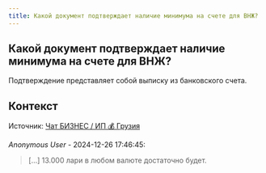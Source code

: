 ```yaml
---
title: Какой документ подтверждает наличие минимума на счете для ВНЖ?
---
```


## Какой документ подтверждает наличие минимума на счете для ВНЖ?

Подтверждение представляет собой выписку из банковского счета.

## Контекст

Источник: [Чат БИЗНЕС / ИП 💰 Грузия](https://t.me/ip_ge)

_Anonymous User_ - 2024-12-26 17:46:45:

> [...] 13.000 лари в любом валюте достаточно будет.
